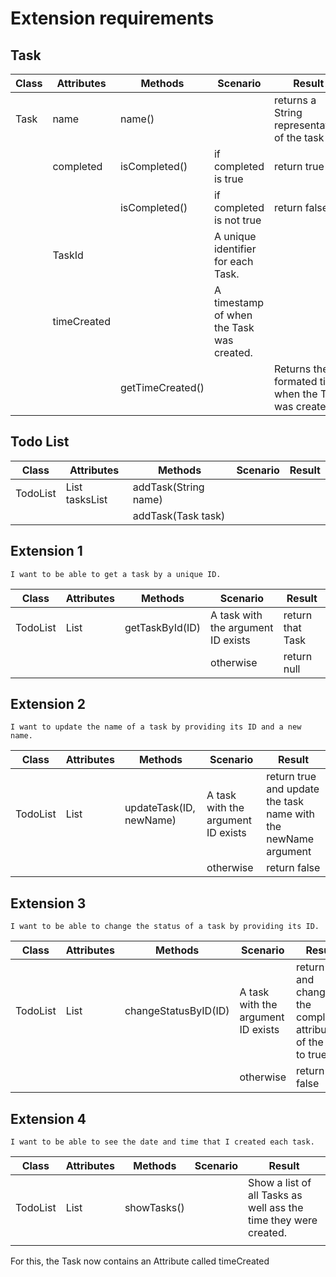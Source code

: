# Extension requirements

## Task
| Class | Attributes  | Methods          | Scenario                                  | Result                                              |
|-------|-------------|------------------|-------------------------------------------|-----------------------------------------------------|
| Task  | name        | name()           |                                           | returns a String representation of the task         |
|       | completed   | isCompleted()    | if completed is true                      | return true                                         |
|       |             | isCompleted()    | if completed is not true                  | return false                                        |
|       | TaskId      |                  | A unique identifier for each Task.        |                                                     |
|       | timeCreated |                  | A timestamp of when the Task was created. |                                                     |
|       |             | getTimeCreated() |                                           | Returns the formated time when the Task was created |

## Todo List
| Class    | Attributes            | Methods              | Scenario | Result |
|----------|-----------------------|----------------------|----------|--------|
| TodoList | List<Tasks> tasksList | addTask(String name) |          |        |
|          |                       | addTask(Task task)   |          |        |

## Extension 1
```
I want to be able to get a task by a unique ID.
```

| Class    | Attributes  | Methods         | Scenario                           | Result           |
|----------|-------------|-----------------|------------------------------------|------------------|
| TodoList | List<Tasks> | getTaskById(ID) | A task with the argument ID exists | return that Task |
|          |             |                 | otherwise                          | return null      |

## Extension 2
```
I want to update the name of a task by providing its ID and a new name.
```

| Class    | Attributes  | Methods                 | Scenario                            | Result                                                         |
|----------|-------------|-------------------------|-------------------------------------|----------------------------------------------------------------|
| TodoList | List<Tasks> | updateTask(ID, newName) | A task with the argument ID exists  | return true and update the task name with the newName argument |
|          |             |                         | otherwise                           | return false                                                   |

## Extension 3
```
I want to be able to change the status of a task by providing its ID.
```

| Class    | Attributes  | Methods              | Scenario                            | Result                                                             |
|----------|-------------|----------------------|-------------------------------------|--------------------------------------------------------------------|
| TodoList | List<Tasks> | changeStatusByID(ID) | A task with the argument ID exists  | return true and change the completed attribute of the task to true |
|          |             |                      | otherwise                           | return false                                                       |

## Extension 4
```
I want to be able to see the date and time that I created each task.
```

| Class    | Attributes  | Methods     | Scenario | Result                                                           |
|----------|-------------|-------------|----------|------------------------------------------------------------------|
| TodoList | List<Tasks> | showTasks() |          | Show a list of all Tasks as well ass the time they were created. |
|          |             |             |          |                                                                  |

For this, the Task now contains an Attribute called timeCreated